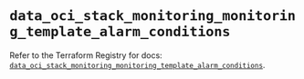 # `data_oci_stack_monitoring_monitoring_template_alarm_conditions`

Refer to the Terraform Registry for docs: [`data_oci_stack_monitoring_monitoring_template_alarm_conditions`](https://registry.terraform.io/providers/oracle/oci/7.19.0/docs/data-sources/stack_monitoring_monitoring_template_alarm_conditions).
